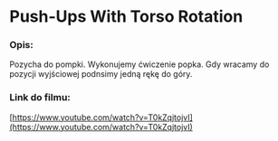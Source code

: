 # Push-Ups With Torso Rotation

### Opis:
Pozycha do pompki. Wykonujemy ćwiczenie popka. Gdy wracamy do pozycji wyjściowej podnsimy jedną rękę do góry.

### Link do filmu:
[https://www.youtube.com/watch?v=T0kZqjtojvI](https://www.youtube.com/watch?v=T0kZqjtojvI)
